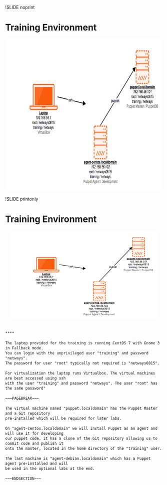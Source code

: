 !SLIDE noprint
# Training Environment

<center><img src="./_images/training_environment.png" style="width:800px;height:485px;" alt="Training Environment"/></center>


!SLIDE printonly
# Training Environment

<center><img src="./_images/training_environment.png" style="width:470px;height:285px;" alt="Training Environment"/></center>

~~~SECTION:handouts~~~

****

The laptop provided for the training is running CentOS 7 with Gnome 3 in Fallback mode.
You can login with the unprivileged user "training" and password "netways". 
The password for user "root" typically not required is "netways0815".

For virtualization the laptop runs Virtualbox. The virtual machines are best accessed using ssh
with the user "training" and password "netways". The user "root" has the same password"

~~~PAGEBREAK~~~

The virtual machine named "puppet.localdomain" has the Puppet Master and a Git repository
pre-installed which will be required for later labs.

On "agent-centos.localdomain" we will install Puppet as an agent and will use it for developing
our puppet code, it has a clone of the Git repository allowing us to commit code and publish it
onto the master, located in the home directory of the "training" user.

The last machine is "agent-debian.localdomain" which has a Puppet agent pre-installed and will
be used in the optional labs at the end.

~~~ENDSECTION~~~

